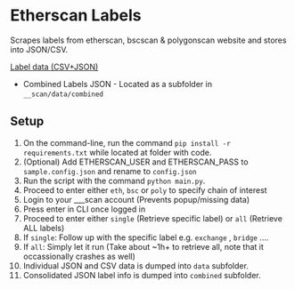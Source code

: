 # Etherscan Labels

Scrapes labels from etherscan, bscscan & polygonscan website and stores into JSON/CSV.

[Label data (CSV+JSON)](https://github.com/brianleect/etherscan-labels/tree/main/data)
- Combined Labels JSON - Located as a subfolder in `__scan/data/combined`

## Setup
1. On the command-line, run the command `pip install -r requirements.txt` while located at folder with code.
1. (Optional) Add ETHERSCAN_USER and ETHERSCAN_PASS to `sample.config.json` and rename to `config.json`
1. Run the script with the command `python main.py`.
1. Proceed to enter either `eth`, `bsc` or `poly` to specify chain of interest
1. Login to your ___scan account (Prevents popup/missing data)
1. Press enter in CLI once logged in
1. Proceed to enter either `single` (Retrieve specific label) or `all` (Retrieve ALL labels)
1. If `single`: Follow up with the specific label e.g. `exchange` , `bridge` ....
1. If `all`: Simply let it run (Take about ~1h+ to retrieve all, note that it occassionally crashes as well)
1. Individual JSON and CSV data is dumped into `data` subfolder. 
1. Consolidated JSON label info is dumped into `combined` subfolder.
